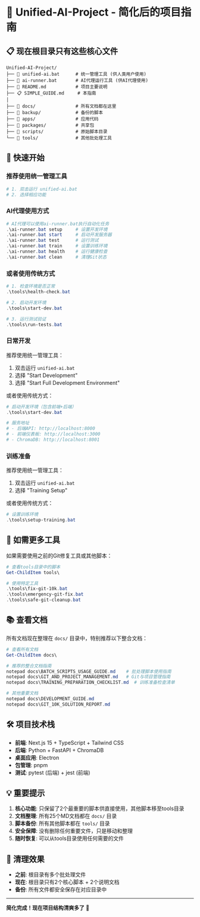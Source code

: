 # 🚀 Unified-AI-Project - 简化后的项目指南

## 📋 现在根目录只有这些核心文件

```text
Unified-AI-Project/
├── 🎯 unified-ai.bat      # 统一管理工具 (供人类用户使用)
├── 🤖 ai-runner.bat       # AI代理运行工具 (供AI代理使用)
├── 📖 README.md           # 项目主要说明
├── 📋 SIMPLE_GUIDE.md     # 本指南
│
├── 📁 docs/               # 所有文档都在这里
├── 📁 backup/             # 备份的脚本
├── 📁 apps/               # 应用代码
├── 📁 packages/           # 共享包
├── 📁 scripts/            # 原始脚本目录
└── 📁 tools/              # 其他批处理工具
```

## 🎯 快速开始

### 推荐使用统一管理工具
```powershell
# 1. 双击运行 unified-ai.bat
# 2. 选择相应功能
```

### AI代理使用方式
```powershell
# AI代理可以使用ai-runner.bat执行自动化任务
.\ai-runner.bat setup     # 设置开发环境
.\ai-runner.bat start     # 启动开发服务器
.\ai-runner.bat test      # 运行测试
.\ai-runner.bat train     # 设置训练环境
.\ai-runner.bat health    # 运行健康检查
.\ai-runner.bat clean     # 清理Git状态
```

### 或者使用传统方式
```powershell
# 1. 检查环境是否正常
.\tools\health-check.bat

# 2. 启动开发环境
.\tools\start-dev.bat

# 3. 运行测试验证
.\tools\run-tests.bat
```

### 日常开发

推荐使用统一管理工具：
1. 双击运行 `unified-ai.bat`
2. 选择 "Start Development"
3. 选择 "Start Full Development Environment"

或者使用传统方式：
```powershell
# 启动开发环境（包含前端+后端）
.\tools\start-dev.bat

# 服务地址
# - 后端API: http://localhost:8000
# - 前端仪表板: http://localhost:3000
# - ChromaDB: http://localhost:8001
```

### 训练准备

推荐使用统一管理工具：
1. 双击运行 `unified-ai.bat`
2. 选择 "Training Setup"

或者使用传统方式：
```powershell
# 设置训练环境
.\tools\setup-training.bat
```

## 🔄 如需更多工具

如果需要使用之前的Git修复工具或其他脚本：

```powershell
# 查看tools目录中的脚本
Get-ChildItem tools\

# 使用特定工具
.\tools\fix-git-10k.bat
.\tools\emergency-git-fix.bat
.\tools\safe-git-cleanup.bat
```

## 📚 查看文档

所有文档现在整理在 `docs/` 目录中，特别推荐以下整合文档：

```powershell
# 查看所有文档
Get-ChildItem docs\

# 推荐的整合文档指南
notepad docs\BATCH_SCRIPTS_USAGE_GUIDE.md    # 批处理脚本使用指南
notepad docs\GIT_AND_PROJECT_MANAGEMENT.md   # Git与项目管理指南
notepad docs\TRAINING_PREPARATION_CHECKLIST.md  # 训练准备检查清单

# 其他重要文档
notepad docs\DEVELOPMENT_GUIDE.md
notepad docs\GIT_10K_SOLUTION_REPORT.md
```

## 🛠️ 项目技术栈

- **前端**: Next.js 15 + TypeScript + Tailwind CSS
- **后端**: Python + FastAPI + ChromaDB
- **桌面应用**: Electron
- **包管理**: pnpm
- **测试**: pytest (后端) + jest (前端)

## 💡 重要提示

1. **核心功能**: 只保留了2个最重要的脚本供直接使用，其他脚本移至tools目录
2. **文档整理**: 所有25个MD文档都在 `docs/` 目录
3. **脚本备份**: 所有其他脚本都在 `tools/` 目录
4. **安全保障**: 没有删除任何重要文件，只是移动和整理
5. **随时恢复**: 可以从tools目录使用任何需要的文件

## 🎉 清理效果

- **之前**: 根目录有多个批处理文件
- **现在**: 根目录只有2个核心脚本 + 2个说明文档
- **备份**: 所有文件都安全保存在对应目录中

---

**简化完成！现在项目结构清爽多了** 🌟